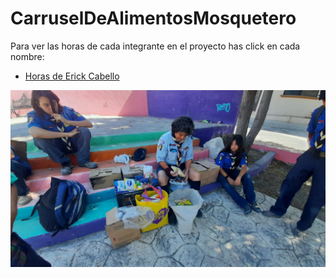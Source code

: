 # CarruselDeAlimentosMosquetero

Para ver las horas de cada integrante en el proyecto has click en cada nombre:
 - [Horas de Erick Cabello](https://github.com/Erick-237/CarruselDeAlimentosMosquetero/raw/main/Horas%20Erick%20Cabello.xlsx)


![WhatsApp Image 2024-03-04 at 08.29.25.jpeg](https://github.com/Erick-237/CarruselDeAlimentosMosquetero/blob/main/WhatsApp%20Image%202024-03-04%20at%2008.29.25.jpeg?raw=true)
